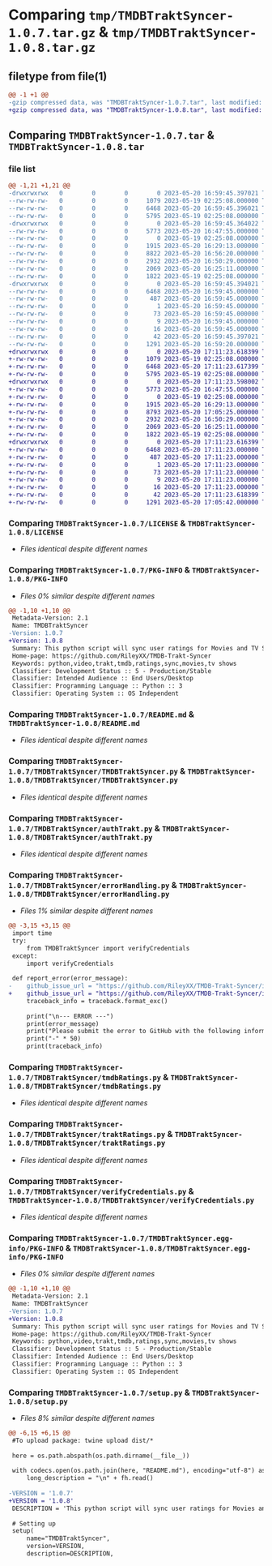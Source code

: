 # Comparing `tmp/TMDBTraktSyncer-1.0.7.tar.gz` & `tmp/TMDBTraktSyncer-1.0.8.tar.gz`

## filetype from file(1)

```diff
@@ -1 +1 @@
-gzip compressed data, was "TMDBTraktSyncer-1.0.7.tar", last modified: Sat May 20 16:59:45 2023, max compression
+gzip compressed data, was "TMDBTraktSyncer-1.0.8.tar", last modified: Sat May 20 17:11:23 2023, max compression
```

## Comparing `TMDBTraktSyncer-1.0.7.tar` & `TMDBTraktSyncer-1.0.8.tar`

### file list

```diff
@@ -1,21 +1,21 @@
-drwxrwxrwx   0        0        0        0 2023-05-20 16:59:45.397021 TMDBTraktSyncer-1.0.7/
--rw-rw-rw-   0        0        0     1079 2023-05-19 02:25:08.000000 TMDBTraktSyncer-1.0.7/LICENSE
--rw-rw-rw-   0        0        0     6468 2023-05-20 16:59:45.396021 TMDBTraktSyncer-1.0.7/PKG-INFO
--rw-rw-rw-   0        0        0     5795 2023-05-19 02:25:08.000000 TMDBTraktSyncer-1.0.7/README.md
-drwxrwxrwx   0        0        0        0 2023-05-20 16:59:45.364022 TMDBTraktSyncer-1.0.7/TMDBTraktSyncer/
--rw-rw-rw-   0        0        0     5773 2023-05-20 16:47:55.000000 TMDBTraktSyncer-1.0.7/TMDBTraktSyncer/TMDBTraktSyncer.py
--rw-rw-rw-   0        0        0        0 2023-05-19 02:25:08.000000 TMDBTraktSyncer-1.0.7/TMDBTraktSyncer/__init__.py
--rw-rw-rw-   0        0        0     1915 2023-05-20 16:29:13.000000 TMDBTraktSyncer-1.0.7/TMDBTraktSyncer/authTrakt.py
--rw-rw-rw-   0        0        0     8822 2023-05-20 16:56:20.000000 TMDBTraktSyncer-1.0.7/TMDBTraktSyncer/errorHandling.py
--rw-rw-rw-   0        0        0     2932 2023-05-20 16:50:29.000000 TMDBTraktSyncer-1.0.7/TMDBTraktSyncer/tmdbRatings.py
--rw-rw-rw-   0        0        0     2069 2023-05-20 16:25:11.000000 TMDBTraktSyncer-1.0.7/TMDBTraktSyncer/traktRatings.py
--rw-rw-rw-   0        0        0     1822 2023-05-19 02:25:08.000000 TMDBTraktSyncer-1.0.7/TMDBTraktSyncer/verifyCredentials.py
-drwxrwxrwx   0        0        0        0 2023-05-20 16:59:45.394021 TMDBTraktSyncer-1.0.7/TMDBTraktSyncer.egg-info/
--rw-rw-rw-   0        0        0     6468 2023-05-20 16:59:45.000000 TMDBTraktSyncer-1.0.7/TMDBTraktSyncer.egg-info/PKG-INFO
--rw-rw-rw-   0        0        0      487 2023-05-20 16:59:45.000000 TMDBTraktSyncer-1.0.7/TMDBTraktSyncer.egg-info/SOURCES.txt
--rw-rw-rw-   0        0        0        1 2023-05-20 16:59:45.000000 TMDBTraktSyncer-1.0.7/TMDBTraktSyncer.egg-info/dependency_links.txt
--rw-rw-rw-   0        0        0       73 2023-05-20 16:59:45.000000 TMDBTraktSyncer-1.0.7/TMDBTraktSyncer.egg-info/entry_points.txt
--rw-rw-rw-   0        0        0        9 2023-05-20 16:59:45.000000 TMDBTraktSyncer-1.0.7/TMDBTraktSyncer.egg-info/requires.txt
--rw-rw-rw-   0        0        0       16 2023-05-20 16:59:45.000000 TMDBTraktSyncer-1.0.7/TMDBTraktSyncer.egg-info/top_level.txt
--rw-rw-rw-   0        0        0       42 2023-05-20 16:59:45.397021 TMDBTraktSyncer-1.0.7/setup.cfg
--rw-rw-rw-   0        0        0     1291 2023-05-20 16:59:20.000000 TMDBTraktSyncer-1.0.7/setup.py
+drwxrwxrwx   0        0        0        0 2023-05-20 17:11:23.618399 TMDBTraktSyncer-1.0.8/
+-rw-rw-rw-   0        0        0     1079 2023-05-19 02:25:08.000000 TMDBTraktSyncer-1.0.8/LICENSE
+-rw-rw-rw-   0        0        0     6468 2023-05-20 17:11:23.617399 TMDBTraktSyncer-1.0.8/PKG-INFO
+-rw-rw-rw-   0        0        0     5795 2023-05-19 02:25:08.000000 TMDBTraktSyncer-1.0.8/README.md
+drwxrwxrwx   0        0        0        0 2023-05-20 17:11:23.598002 TMDBTraktSyncer-1.0.8/TMDBTraktSyncer/
+-rw-rw-rw-   0        0        0     5773 2023-05-20 16:47:55.000000 TMDBTraktSyncer-1.0.8/TMDBTraktSyncer/TMDBTraktSyncer.py
+-rw-rw-rw-   0        0        0        0 2023-05-19 02:25:08.000000 TMDBTraktSyncer-1.0.8/TMDBTraktSyncer/__init__.py
+-rw-rw-rw-   0        0        0     1915 2023-05-20 16:29:13.000000 TMDBTraktSyncer-1.0.8/TMDBTraktSyncer/authTrakt.py
+-rw-rw-rw-   0        0        0     8793 2023-05-20 17:05:25.000000 TMDBTraktSyncer-1.0.8/TMDBTraktSyncer/errorHandling.py
+-rw-rw-rw-   0        0        0     2932 2023-05-20 16:50:29.000000 TMDBTraktSyncer-1.0.8/TMDBTraktSyncer/tmdbRatings.py
+-rw-rw-rw-   0        0        0     2069 2023-05-20 16:25:11.000000 TMDBTraktSyncer-1.0.8/TMDBTraktSyncer/traktRatings.py
+-rw-rw-rw-   0        0        0     1822 2023-05-19 02:25:08.000000 TMDBTraktSyncer-1.0.8/TMDBTraktSyncer/verifyCredentials.py
+drwxrwxrwx   0        0        0        0 2023-05-20 17:11:23.616399 TMDBTraktSyncer-1.0.8/TMDBTraktSyncer.egg-info/
+-rw-rw-rw-   0        0        0     6468 2023-05-20 17:11:23.000000 TMDBTraktSyncer-1.0.8/TMDBTraktSyncer.egg-info/PKG-INFO
+-rw-rw-rw-   0        0        0      487 2023-05-20 17:11:23.000000 TMDBTraktSyncer-1.0.8/TMDBTraktSyncer.egg-info/SOURCES.txt
+-rw-rw-rw-   0        0        0        1 2023-05-20 17:11:23.000000 TMDBTraktSyncer-1.0.8/TMDBTraktSyncer.egg-info/dependency_links.txt
+-rw-rw-rw-   0        0        0       73 2023-05-20 17:11:23.000000 TMDBTraktSyncer-1.0.8/TMDBTraktSyncer.egg-info/entry_points.txt
+-rw-rw-rw-   0        0        0        9 2023-05-20 17:11:23.000000 TMDBTraktSyncer-1.0.8/TMDBTraktSyncer.egg-info/requires.txt
+-rw-rw-rw-   0        0        0       16 2023-05-20 17:11:23.000000 TMDBTraktSyncer-1.0.8/TMDBTraktSyncer.egg-info/top_level.txt
+-rw-rw-rw-   0        0        0       42 2023-05-20 17:11:23.618399 TMDBTraktSyncer-1.0.8/setup.cfg
+-rw-rw-rw-   0        0        0     1291 2023-05-20 17:05:42.000000 TMDBTraktSyncer-1.0.8/setup.py
```

### Comparing `TMDBTraktSyncer-1.0.7/LICENSE` & `TMDBTraktSyncer-1.0.8/LICENSE`

 * *Files identical despite different names*

### Comparing `TMDBTraktSyncer-1.0.7/PKG-INFO` & `TMDBTraktSyncer-1.0.8/PKG-INFO`

 * *Files 0% similar despite different names*

```diff
@@ -1,10 +1,10 @@
 Metadata-Version: 2.1
 Name: TMDBTraktSyncer
-Version: 1.0.7
+Version: 1.0.8
 Summary: This python script will sync user ratings for Movies and TV Shows both ways between Trakt and TMDB.
 Home-page: https://github.com/RileyXX/TMDB-Trakt-Syncer
 Keywords: python,video,trakt,tmdb,ratings,sync,movies,tv shows
 Classifier: Development Status :: 5 - Production/Stable
 Classifier: Intended Audience :: End Users/Desktop
 Classifier: Programming Language :: Python :: 3
 Classifier: Operating System :: OS Independent
```

### Comparing `TMDBTraktSyncer-1.0.7/README.md` & `TMDBTraktSyncer-1.0.8/README.md`

 * *Files identical despite different names*

### Comparing `TMDBTraktSyncer-1.0.7/TMDBTraktSyncer/TMDBTraktSyncer.py` & `TMDBTraktSyncer-1.0.8/TMDBTraktSyncer/TMDBTraktSyncer.py`

 * *Files identical despite different names*

### Comparing `TMDBTraktSyncer-1.0.7/TMDBTraktSyncer/authTrakt.py` & `TMDBTraktSyncer-1.0.8/TMDBTraktSyncer/authTrakt.py`

 * *Files identical despite different names*

### Comparing `TMDBTraktSyncer-1.0.7/TMDBTraktSyncer/errorHandling.py` & `TMDBTraktSyncer-1.0.8/TMDBTraktSyncer/errorHandling.py`

 * *Files 1% similar despite different names*

```diff
@@ -3,15 +3,15 @@
 import time
 try:
     from TMDBTraktSyncer import verifyCredentials
 except:
     import verifyCredentials
 
 def report_error(error_message):
-    github_issue_url = "https://github.com/RileyXX/TMDB-Trakt-Syncer/issues/new?assignees=&labels=&projects=&template=bug_report.yml"
+    github_issue_url = "https://github.com/RileyXX/TMDB-Trakt-Syncer/issues/new?template=bug_report.yml"
     traceback_info = traceback.format_exc()
 
     print("\n--- ERROR ---")
     print(error_message)
     print("Please submit the error to GitHub with the following information:")
     print("-" * 50)
     print(traceback_info)
```

### Comparing `TMDBTraktSyncer-1.0.7/TMDBTraktSyncer/tmdbRatings.py` & `TMDBTraktSyncer-1.0.8/TMDBTraktSyncer/tmdbRatings.py`

 * *Files identical despite different names*

### Comparing `TMDBTraktSyncer-1.0.7/TMDBTraktSyncer/traktRatings.py` & `TMDBTraktSyncer-1.0.8/TMDBTraktSyncer/traktRatings.py`

 * *Files identical despite different names*

### Comparing `TMDBTraktSyncer-1.0.7/TMDBTraktSyncer/verifyCredentials.py` & `TMDBTraktSyncer-1.0.8/TMDBTraktSyncer/verifyCredentials.py`

 * *Files identical despite different names*

### Comparing `TMDBTraktSyncer-1.0.7/TMDBTraktSyncer.egg-info/PKG-INFO` & `TMDBTraktSyncer-1.0.8/TMDBTraktSyncer.egg-info/PKG-INFO`

 * *Files 0% similar despite different names*

```diff
@@ -1,10 +1,10 @@
 Metadata-Version: 2.1
 Name: TMDBTraktSyncer
-Version: 1.0.7
+Version: 1.0.8
 Summary: This python script will sync user ratings for Movies and TV Shows both ways between Trakt and TMDB.
 Home-page: https://github.com/RileyXX/TMDB-Trakt-Syncer
 Keywords: python,video,trakt,tmdb,ratings,sync,movies,tv shows
 Classifier: Development Status :: 5 - Production/Stable
 Classifier: Intended Audience :: End Users/Desktop
 Classifier: Programming Language :: Python :: 3
 Classifier: Operating System :: OS Independent
```

### Comparing `TMDBTraktSyncer-1.0.7/setup.py` & `TMDBTraktSyncer-1.0.8/setup.py`

 * *Files 8% similar despite different names*

```diff
@@ -6,15 +6,15 @@
 #To upload package: twine upload dist/*
 
 here = os.path.abspath(os.path.dirname(__file__))
 
 with codecs.open(os.path.join(here, "README.md"), encoding="utf-8") as fh:
     long_description = "\n" + fh.read()
 
-VERSION = '1.0.7'
+VERSION = '1.0.8'
 DESCRIPTION = 'This python script will sync user ratings for Movies and TV Shows both ways between Trakt and TMDB.'
 
 # Setting up
 setup(
     name="TMDBTraktSyncer",
     version=VERSION,
     description=DESCRIPTION,
```

